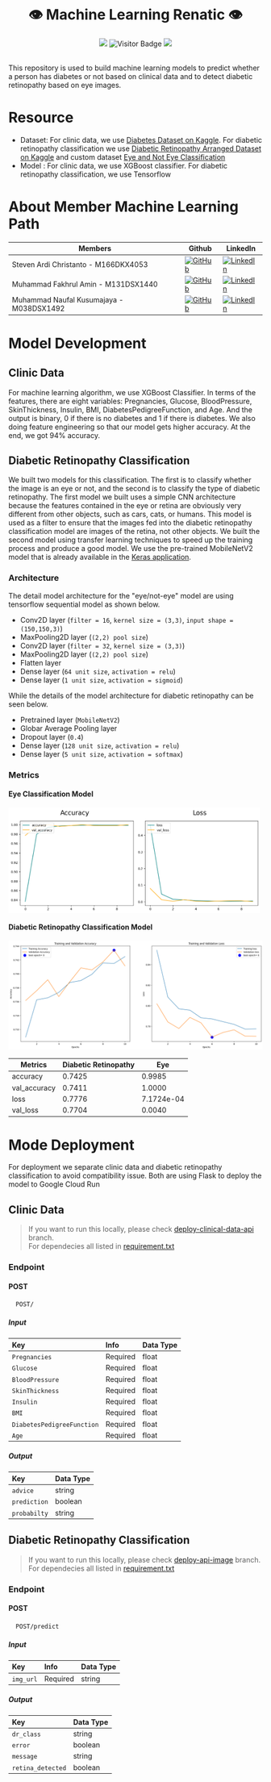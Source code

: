 
<div align="center">
  
  # 👁️ Machine Learning Renatic 👁️ 
  
  <img src="https://img.shields.io/github/repo-size/Renatic-C23-PR504/machine-learning?style=for-the-badge">
  <img alt="Visitor Badge" src="https://visitor-badge.feriirawann.repl.co?username=Renatic-C23-PR504&repo=machine-learning&label=VISITOR&style=for-the-badge&color=blue&contentType=svg">
  <img src="https://img.shields.io/github/contributors/Renatic-C23-PR504/machine-learning?style=for-the-badge&color=blue"></br></br>
</div>
  
This repository is used to build machine learning models to predict whether a person has diabetes or not based on clinical data and to detect diabetic retinopathy based on eye images.

# Resource
* Dataset: For clinic data, we use [Diabetes Dataset on Kaggle](https://www.kaggle.com/datasets/mathchi/diabetes-data-set). For diabetic retinopathy classification we use [Diabetic Retinopathy Arranged Dataset on Kaggle](https://www.kaggle.com/datasets/amanneo/diabetic-retinopathy-resized-arranged) and custom dataset [Eye and Not Eye Classification](https://github.com/Renatic-C23-PR504/machine-learning/tree/main/image_data/eyes_classification/dataset)
* Model : For clinic data, we use XGBoost classifier. For diabetic retinopathy classification, we use Tensorflow

# About Member Machine Learning Path
| Members                        | Github                                                                                                                                            | LinkedIn                                                                                                                                                                         |
| ------------------------------ | ------------------------------------------------------------------------------------------------------------------------------------------------- | -------------------------------------------------------------------------------------------------------------------------------------------------------------------------------- |
| Steven Ardi Christanto - M166DKX4053    | [![GitHub](https://img.shields.io/badge/github-%23121011.svg?style=for-the-badge&logo=github&logoColor=white)](https://github.com/BlackBone09)  | [![LinkedIn](https://img.shields.io/badge/linkedin-%230077B5.svg?style=for-the-badge&logo=linkedin&logoColor=white)](https://www.linkedin.com/in/steven-ardi-398539272/)      |
| Muhammad Fakhrul Amin - M131DSX1440    | [![GitHub](https://img.shields.io/badge/github-%23121011.svg?style=for-the-badge&logo=github&logoColor=white)](https://github.com/mfakhrulam)  | [![LinkedIn](https://img.shields.io/badge/linkedin-%230077B5.svg?style=for-the-badge&logo=linkedin&logoColor=white)](https://www.linkedin.com/in/mfakhrulam/)       |
| Muhammad Naufal Kusumajaya - M038DSX1492 | [![GitHub](https://img.shields.io/badge/github-%23121011.svg?style=for-the-badge&logo=github&logoColor=white)](https://github.com/naufaljaya) | [![LinkedIn](https://img.shields.io/badge/linkedin-%230077B5.svg?style=for-the-badge&logo=linkedin&logoColor=white)](https://www.linkedin.com/in/naufal-kusumajaya-b27959155/)              |

# Model Development
## Clinic Data
For machine learning algorithm, we use XGBoost Classifier. In terms of the features, there are eight variables: Pregnancies, Glucose, BloodPressure, SkinThickness, Insulin, BMI, DiabetesPedigreeFunction, and Age. And the output is binary, 0 if there is no diabetes and 1 if there is diabetes. We also doing feature engineering so that our model gets higher accuracy. At the end, we got 94% accuracy.

## Diabetic Retinopathy Classification
We built two models for this classification. The first is to classify whether the image is an eye or not, and the second is to classify the type of diabetic retinopathy. The first model we built uses a simple CNN architecture because the features contained in the eye or retina are obviously very different from other objects, such as cars, cats, or humans. This model is used as a filter to ensure that the images fed into the diabetic retinopathy classification model are images of the retina, not other objects. We built the second model using transfer learning techniques to speed up the training process and produce a good model. We use the pre-trained MobileNetV2 model that is already available in the [Keras application](https://keras.io/api/applications/mobilenet/#mobilenetv2-function).

### Architecture 
The detail model architecture for the "eye/not-eye" model are using tensorflow sequential model as shown below.
  * Conv2D layer (`filter = 16`, `kernel size = (3,3)`, `input shape = (150,150,3)`)
  * MaxPooling2D layer (`(2,2) pool size`)
  * Conv2D layer (`filter = 32`, `kernel size = (3,3)`)
  * MaxPooling2D layer (`(2,2) pool size`)
  * Flatten layer
  * Dense layer (`64 unit size`, `activation = relu`)
  * Dense layer (`1 unit size`, `activation = sigmoid`)


While the details of the model architecture for diabetic retinopathy can be seen below.
  * Pretrained layer (`MobileNetV2`)
  * Globar Average Pooling layer 
  * Dropout layer (`0.4`)
  * Dense layer (`128 unit size`, `activation = relu`)
  * Dense layer (`5 unit size`, `activation = softmax`)

### Metrics 
#### Eye Classification Model
<div style="display:flex"> 
  <img width="50%" src="https://raw.githubusercontent.com/Renatic-C23-PR504/machine-learning/main/assets/output_accuracy_eye_classification.png">

  <img width="49%" src="https://raw.githubusercontent.com/Renatic-C23-PR504/machine-learning/main/assets/output_loss_eye_classification.png">
</div>

#### Diabetic Retinopathy Classification Model

![metrics.png](https://raw.githubusercontent.com/Renatic-C23-PR504/machine-learning/main/assets/metrics.png)

<!-- Tables -->
| Metrics      | Diabetic Retinopathy    | Eye |
| ------------ | ------ | -------------------- |
| accuracy     | 0.7425 | 0.9985 |
| val_accuracy | 0.7411 | 1.0000 |
| loss         | 0.7776 | 7.1724e-04 |
| val_loss     | 0.7704 | 0.0040 |

# Mode Deployment
For deployment we separate clinic data and diabetic retinopathy classification to avoid compatibility issue. Both are using Flask to deploy the model to Google Cloud Run
## Clinic Data
> If you want to run this locally, please check [deploy-clinical-data-api](https://github.com/Renatic-C23-PR504/machine-learning/tree/deploy-clinical-data-api) branch.   
> For dependecies all listed in [requirement.txt](https://github.com/Renatic-C23-PR504/machine-learning/blob/main/clinic-data/deployment/requirement.txt)
### Endpoint
#### POST
```
  POST/
```
##### Input
| Key          | Info     | Data Type |
| :----------- | :------- | :------- | 
| `Pregnancies`    | Required | float |
| `Glucose`   | Required | float |
| `BloodPressure`  | Required | float |
| `SkinThickness`    | Required | float |
| `Insulin`   | Required | float |
| `BMI`  | Required | float |
| `DiabetesPedigreeFunction`    | Required | float |
| `Age`   | Required | float |

##### Output
| Key          | Data Type |
| :----------- | :------- | 
| `advice`    | string |
| `prediction`    | boolean |
| `probabilty`    | string |

## Diabetic Retinopathy Classification 
> If you want to run this locally, please check [deploy-api-image](https://github.com/Renatic-C23-PR504/machine-learning/tree/deploy-image-api) branch.  
For dependecies all listed in [requirement.txt](https://github.com/Renatic-C23-PR504/machine-learning/blob/main/image_data/requirement.txt) 
### Endpoint
#### POST
```
  POST/predict
```
##### Input
| Key          | Info     | Data Type |
| :----------- | :------- | :------- | 
| `img_url`    | Required | string |

##### Output
| Key          | Data Type |
| :----------- | :------- | 
| `dr_class`    | string |
| `error`    | boolean |
| `message`    | string |
| `retina_detected`    | boolean |

